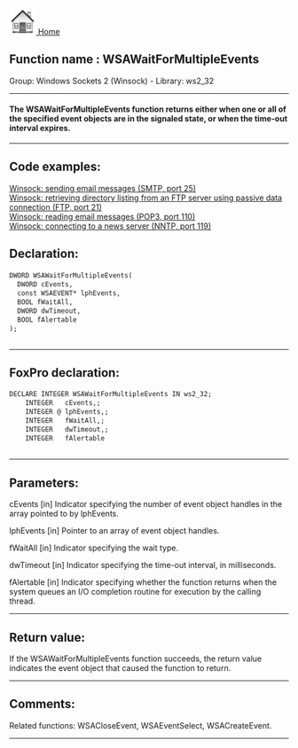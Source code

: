 [<img src="../../images/home.png"> Home ](https://github.com/VFPX/Win32API)  

## Function name : WSAWaitForMultipleEvents
Group: Windows Sockets 2 (Winsock) - Library: ws2_32    
***  


#### The WSAWaitForMultipleEvents function returns either when one or all of the specified event objects are in the signaled state, or when the time-out interval expires.
***  


## Code examples:
[Winsock: sending email messages (SMTP, port 25)](../../samples/sample_385.md)  
[Winsock: retrieving directory listing from an FTP server using passive data connection (FTP, port 21)](../../samples/sample_386.md)  
[Winsock: reading email messages (POP3, port 110)](../../samples/sample_388.md)  
[Winsock: connecting to a news server (NNTP, port 119)](../../samples/sample_389.md)  

## Declaration:
```foxpro  
DWORD WSAWaitForMultipleEvents(
  DWORD cEvents,
  const WSAEVENT* lphEvents,
  BOOL fWaitAll,
  DWORD dwTimeout,
  BOOL fAlertable
);
  
```  
***  


## FoxPro declaration:
```foxpro  
DECLARE INTEGER WSAWaitForMultipleEvents IN ws2_32;
	INTEGER   cEvents,;
	INTEGER @ lphEvents,;
	INTEGER   fWaitAll,;
	INTEGER   dwTimeout,;
	INTEGER   fAlertable
  
```  
***  


## Parameters:
cEvents 
[in] Indicator specifying the number of event object handles in the array pointed to by lphEvents.

lphEvents 
[in] Pointer to an array of event object handles. 

fWaitAll 
[in] Indicator specifying the wait type.

dwTimeout 
[in] Indicator specifying the time-out interval, in milliseconds.

fAlertable 
[in] Indicator specifying whether the function returns when the system queues an I/O completion routine for execution by the calling thread.  
***  


## Return value:
If the WSAWaitForMultipleEvents function succeeds, the return value indicates the event object that caused the function to return.  
***  


## Comments:
Related functions: WSACloseEvent, WSAEventSelect, WSACreateEvent.  
  
***  

